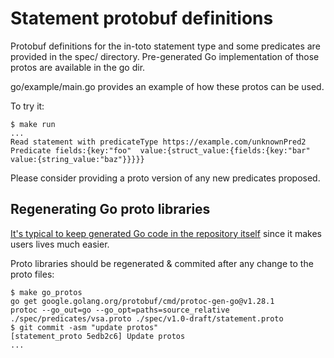 # Statement protobuf definitions

Protobuf definitions for the in-toto statement type and some predicates are provided in the
spec/ directory.  Pre-generated Go implementation of those protos are available in the go dir.

go/example/main.go provides an example of how these protos can be used.

To try it:

```shell
$ make run
...
Read statement with predicateType https://example.com/unknownPred2
Predicate fields:{key:"foo"  value:{struct_value:{fields:{key:"bar"  value:{string_value:"baz"}}}}}
```

Please consider providing a proto version of any new predicates proposed.

## Regenerating Go proto libraries

[It's typical to keep generated Go code in the repository itself](https://go.dev/doc/articles/go_command#:~:text=and%20then%20check%20those%20generated%20source%20files%20into%20your%20repository)
since it makes users lives much easier.

Proto libraries should be regenerated & commited after any change to the proto files:

```shell
$ make go_protos
go get google.golang.org/protobuf/cmd/protoc-gen-go@v1.28.1
protoc --go_out=go --go_opt=paths=source_relative ./spec/predicates/vsa.proto ./spec/v1.0-draft/statement.proto
$ git commit -asm "update protos"
[statement_proto 5edb2c6] Update protos
...
```
